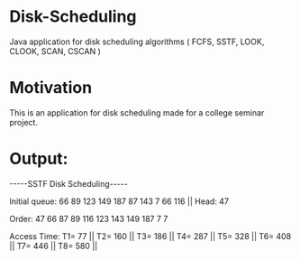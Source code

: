 # Disk-Scheduling
Java application for disk scheduling algorithms ( FCFS, SSTF, LOOK, CLOOK, SCAN, CSCAN )

# Motivation
This is an application for disk scheduling made for a college seminar project.

# Output:

-----SSTF Disk Scheduling-----

Initial queue: 66 89 123 149 187 87 143 7 66 116  || Head: 47

Order: 47 66 87 89 116 123 143 149 187 7 7 

Access Time: T1= 77 || T2= 160 || T3= 186 || T4= 287 || T5= 328 || T6= 408 || T7= 446 || T8= 580 ||
